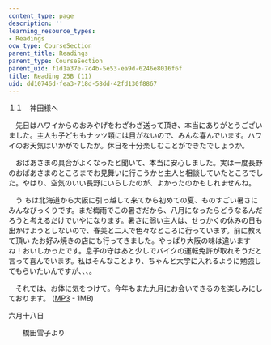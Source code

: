 ```yaml
---
content_type: page
description: ''
learning_resource_types:
- Readings
ocw_type: CourseSection
parent_title: Readings
parent_type: CourseSection
parent_uid: f1d1a37e-7c4b-5e53-ea9d-6246e8016f6f
title: Reading 25B (11)
uid: dd10746d-fea3-718d-58dd-42fd130f8867
---
```


１１　神田様へ

　先日はハワイからのおみやげをわざわざ送って頂き、本当にありがとうございました。主人も子どももナッツ類には目がないので、みんな喜んでいます。ハワイのお天気はいかがでしたか。休日を十分楽しむことができたでしょうか。

　おばあさまの具合がよくなったと聞いて、本当に安心しました。実は一度長野のおばあさまのところまでお見舞いに行こうかと主人と相談していたところでした。やはり、空気のいい長野にいらしたのが、よかったのかもしれませんね。

　う ちは北海道から大阪に引っ越して来てから初めての夏、ものすごい暑さにみんなびっくりです。まだ梅雨でこの暑さだから、八月になったらどうなるんだろうと考えるだけでいやになります。暑さに弱い主人は、せっかくの休みの日も出かけようとしないので、春美と二人で色々なところに行っています。前に教えて頂い たお好み焼きの店にも行ってきました。やっぱり大阪の味は違いますね！おいしかったです。息子の守はあと少しでバイクの運転免許が取れそうだと言って喜んでいます。私はそんなことより、ちゃんと大学に入れるように勉強してもらいたいんですが、、、。

　それでは、お体に気をつけて。今年もまた九月にお会いできるのを楽しみにしております。 ([MP3](/ans7870/21f/21f.505/f05/audio/Lesson25B-11.mp3) - 1MB)

六月十八日

　　橋田雪子より